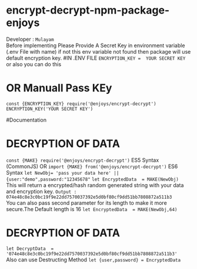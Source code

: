 # encrypt-decrypt-npm-package-enjoys
Developer : `Mulayam`
<br>
Before implementing Please Provide A Secret Key in environment variable (.env File with name) if not this env variable not found then package will use default encryption key.
#IN .ENV FILE
`ENCRYPTION_KEY =  YOUR SECRET KEY` or also you can do this 
<BR>
# OR Manuall Pass KEy
`const {ENCRYPTION_KEY} require('@enjoys/encrypt-decrypt')
ENCRYPTION_KEY('YOUR SECRET KEY')
`

#Documentation
# DECRYPTION OF DATA

`const {MAKE} require('@enjoys/encrypt-decrypt')`  ES5 Syntax (CommonJS)
OR
`import {MAKE} from('@enjoys/encrypt-decrypt')`  ES6 Syntax
`let NewObj= 'pass your data here' || {user:"demo",password:"12345678"`
`let EncryptedData  = MAKE(NewObj)`<BR>
This will return a encrypted/hash random generated string with your data and encryption key.
`Output : 074e48c8e3c0bc19f9e22dd7570037392e5d0bf80cf9dd51bb7808872a511b3`
<BR> 
You can also pass second parameter for its length to make it more secure.The Default length is 16
`let EncryptedData  = MAKE(NewObj,64)` 
<BR>
# DECRYPTION OF DATA

`let DecryptData  = '074e48c8e3c0bc19f9e22dd7570037392e5d0bf80cf9dd51bb7808872a511b3'`
<BR>
Also can use Destructing Method `let {user,password} = EncryptedData`


